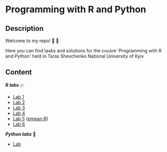 # Programming with R and Python

## Description
Welcome to my repo!  🎉 🎊

Here you can find tasks and solutions for the cousre 'Programming with R and Python' held in Taras Shevchenko National University of Kyiv

## Content
__*R labs*__  📈
+ [Lab 1](/R/Lab1.md)
+ [Lab 2](/R/Lab2.md)
+ [Lab 3](/R/Lab3.md)
+ [Lab 4](/R/Lab4.md)
+ [Lab 5](/R/Lab5.md) ([pmean.R](/R/pmean.R))
+ [Lab 6](/R/Lab6.md)

__*Python labs*__ 🐍
+ [Lab](/Python/Lab_Python.ipynb)
